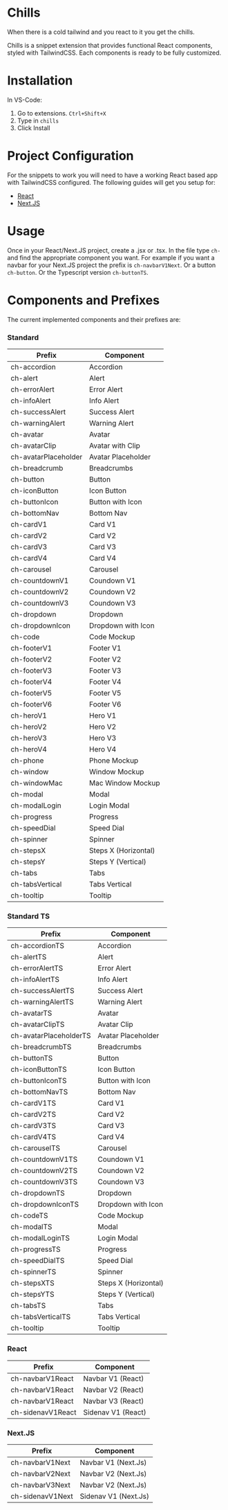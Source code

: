 # Chills

When there is a cold tailwind and you react to it you get the chills.

Chills is a snippet extension that provides functional React components, styled with TailwindCSS. Each components is ready to be fully customized.

# Installation

In VS-Code:

1. Go to extensions. `Ctrl+Shift+X`
2. Type in `chills`
3. Click Install

# Project Configuration

For the snippets to work you will need to have a working React based app with TailwindCSS configured. The following guides will get you setup for:

- [React](https://tailwindcss.com/docs/guides/create-react-app)
- [Next.JS](https://tailwindcss.com/docs/guides/nextjs)

# Usage

Once in your React/Next.JS project, create a .jsx or .tsx. In the file type `ch-` and find the appropriate component you want. For example if you want a navbar for your Next.JS project the prefix is `ch-navbarV1Next`. Or a button `ch-button`. Or the Typescript version `ch-buttonTS`.

# Components and Prefixes

The current implemented components and their prefixes are:

### Standard

| Prefix               | Component            |
| -------------------- | -------------------- |
| ch-accordion         | Accordion            |
| ch-alert             | Alert                |
| ch-errorAlert        | Error Alert          |
| ch-infoAlert         | Info Alert           |
| ch-successAlert      | Success Alert        |
| ch-warningAlert      | Warning Alert        |
| ch-avatar            | Avatar               |
| ch-avatarClip        | Avatar with Clip     |
| ch-avatarPlaceholder | Avatar Placeholder   |
| ch-breadcrumb        | Breadcrumbs          |
| ch-button            | Button               |
| ch-iconButton        | Icon Button          |
| ch-buttonIcon        | Button with Icon     |
| ch-bottomNav         | Bottom Nav           |
| ch-cardV1            | Card V1              |
| ch-cardV2            | Card V2              |
| ch-cardV3            | Card V3              |
| ch-cardV4            | Card V4              |
| ch-carousel          | Carousel             |
| ch-countdownV1       | Coundown V1          |
| ch-countdownV2       | Coundown V2          |
| ch-countdownV3       | Coundown V3          |
| ch-dropdown          | Dropdown             |
| ch-dropdownIcon      | Dropdown with Icon   |
| ch-code              | Code Mockup          |
| ch-footerV1          | Footer V1            |
| ch-footerV2          | Footer V2            |
| ch-footerV3          | Footer V3            |
| ch-footerV4          | Footer V4            |
| ch-footerV5          | Footer V5            |
| ch-footerV6          | Footer V6            |
| ch-heroV1            | Hero V1              |
| ch-heroV2            | Hero V2              |
| ch-heroV3            | Hero V3              |
| ch-heroV4            | Hero V4              |
| ch-phone             | Phone Mockup         |
| ch-window            | Window Mockup        |
| ch-windowMac         | Mac Window Mockup    |
| ch-modal             | Modal                |
| ch-modalLogin        | Login Modal          |
| ch-progress          | Progress             |
| ch-speedDial         | Speed Dial           |
| ch-spinner           | Spinner              |
| ch-stepsX            | Steps X (Horizontal) |
| ch-stepsY            | Steps Y (Vertical)   |
| ch-tabs              | Tabs                 |
| ch-tabsVertical      | Tabs Vertical        |
| ch-tooltip           | Tooltip              |

### Standard TS

| Prefix                 | Component            |
| ---------------------- | -------------------- |
| ch-accordionTS         | Accordion            |
| ch-alertTS             | Alert                |
| ch-errorAlertTS        | Error Alert          |
| ch-infoAlertTS         | Info Alert           |
| ch-successAlertTS      | Success Alert        |
| ch-warningAlertTS      | Warning Alert        |
| ch-avatarTS            | Avatar               |
| ch-avatarClipTS        | Avatar Clip          |
| ch-avatarPlaceholderTS | Avatar Placeholder   |
| ch-breadcrumbTS        | Breadcrumbs          |
| ch-buttonTS            | Button               |
| ch-iconButtonTS        | Icon Button          |
| ch-buttonIconTS        | Button with Icon     |
| ch-bottomNavTS         | Bottom Nav           |
| ch-cardV1TS            | Card V1              |
| ch-cardV2TS            | Card V2              |
| ch-cardV3TS            | Card V3              |
| ch-cardV4TS            | Card V4              |
| ch-carouselTS          | Carousel             |
| ch-countdownV1TS       | Coundown V1          |
| ch-countdownV2TS       | Coundown V2          |
| ch-countdownV3TS       | Coundown V3          |
| ch-dropdownTS          | Dropdown             |
| ch-dropdownIconTS      | Dropdown with Icon   |
| ch-codeTS              | Code Mockup          |
| ch-modalTS             | Modal                |
| ch-modalLoginTS        | Login Modal          |
| ch-progressTS          | Progress             |
| ch-speedDialTS         | Speed Dial           |
| ch-spinnerTS           | Spinner              |
| ch-stepsXTS            | Steps X (Horizontal) |
| ch-stepsYTS            | Steps Y (Vertical)   |
| ch-tabsTS              | Tabs                 |
| ch-tabsVerticalTS      | Tabs Vertical        |
| ch-tooltip             | Tooltip              |

### React

| Prefix            | Component          |
| ----------------- | ------------------ |
| ch-navbarV1React  | Navbar V1 (React)  |
| ch-navbarV1React  | Navbar V2 (React)  |
| ch-navbarV1React  | Navbar V3 (React)  |
| ch-sidenavV1React | Sidenav V1 (React) |

### Next.JS

| Prefix           | Component            |
| ---------------- | -------------------- |
| ch-navbarV1Next  | Navbar V1 (Next.Js)  |
| ch-navbarV2Next  | Navbar V2 (Next.Js)  |
| ch-navbarV3Next  | Navbar V2 (Next.Js)  |
| ch-sidenavV1Next | Sidenav V1 (Next.Js) |
